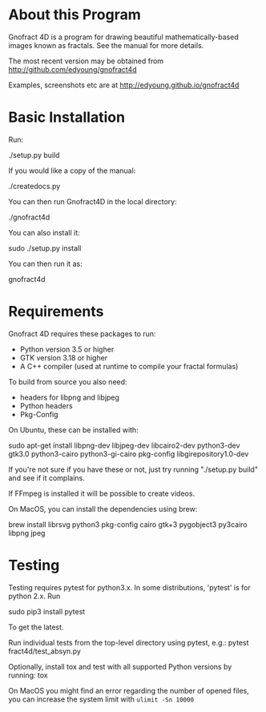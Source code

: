 
About this Program
==================

Gnofract 4D is a program for drawing beautiful mathematically-based
images known as fractals. See the manual for more details.

The most recent version may be obtained from
http://github.com/edyoung/gnofract4d

Examples, screenshots etc are at http://edyoung.github.io/gnofract4d

Basic Installation
==================

Run:

 ./setup.py build

If you would like a copy of the manual:

./createdocs.py

You can then run Gnofract4D in the local directory:

./gnofract4d

You can also install it:

sudo ./setup.py install

You can then run it as:

gnofract4d

Requirements
============

Gnofract 4D requires these packages to run:

- Python version 3.5 or higher
- GTK version 3.18 or higher
- A C++ compiler (used at runtime to compile your fractal formulas)

To build from source you also need:
- headers for libpng and libjpeg
- Python headers
- Pkg-Config

On Ubuntu, these can be installed with:

sudo apt-get install libpng-dev libjpeg-dev libcairo2-dev python3-dev gtk3.0 python3-cairo python3-gi-cairo pkg-config libgirepository1.0-dev

If you're not sure if you have these or not, just try running
"./setup.py build" and see if it complains.

If FFmpeg is installed it will be possible to create videos.

On MacOS, you can install the dependencies using brew:

brew install librsvg python3 pkg-config cairo gtk+3 pygobject3 py3cairo libpng jpeg

Testing
=======

Testing requires pytest for python3.x. In some distributions, 'pytest' is for python 2.x. Run

sudo pip3 install pytest

To get the latest.

Run individual tests from the top-level directory using pytest, e.g.:
pytest fract4d/test_absyn.py

Optionally, install tox and test with all supported Python versions by running:
tox

On MacOS you might find an error regarding the number of opened files, you can increase the system limit with `ulimit -Sn 10000`
